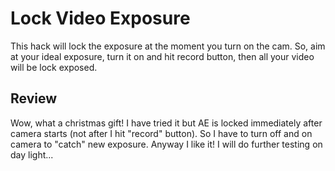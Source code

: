 Lock Video Exposure
====================

This hack will lock the exposure at the moment you turn on the cam. So, aim at your ideal exposure, turn it on and hit record button, then all your video will be lock exposed.

Review
-------

Wow, what a christmas gift! I have tried it but AE is locked immediately after camera starts (not after I hit "record" button). So I have to turn off and on camera to "catch" new exposure. Anyway I like it! I will do further testing on day light...

